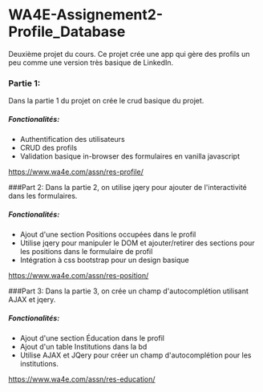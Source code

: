 # WA4E-Assignement2-Profile_Database

Deuxième projet du cours. Ce projet crée une app qui gère des profils un peu comme une version très basique de LinkedIn.

### Partie 1: 
Dans la partie 1 du projet on crée le crud basique du projet.

##### Fonctionalités: 
* Authentification des utilisateurs
* CRUD des profils
* Validation basique in-browser des formulaires en vanilla javascript

https://www.wa4e.com/assn/res-profile/

###Part 2:
Dans la partie 2, on utilise jqery pour ajouter de l'interactivité dans les formulaires.

##### Fonctionalités: 
* Ajout d'une section Positions occupées dans le profil
* Utilise jqery pour manipuler le DOM et ajouter/retirer des sections pour les positions dans le formulaire de profil
* Intégration à css bootstrap pour un design basique

https://www.wa4e.com/assn/res-position/

###Part 3:
Dans la partie 3, on crée un champ d'autocomplétion utilisant AJAX et jqery.

##### Fonctionalités: 
* Ajout d'une section Éducation dans le profil
* Ajout d'un table Institutions dans la bd
* Utilise AJAX et JQery pour créer un champ d'autocomplétion pour les institutions.

https://www.wa4e.com/assn/res-education/